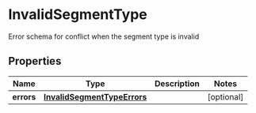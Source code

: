 

# InvalidSegmentType

Error schema for conflict when the segment type is invalid

## Properties

| Name | Type | Description | Notes |
|------------ | ------------- | ------------- | -------------|
|**errors** | [**InvalidSegmentTypeErrors**](InvalidSegmentTypeErrors.md) |  |  [optional] |



